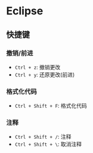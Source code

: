 # Eclipse

## 快捷键

### 撤销/前进

- `Ctrl + z`: 撤销更改
- `Ctrl + y`: 还原更改(前进)

### 格式化代码

- `Ctrl + Shift + F`: 格式化代码

### 注释

- `Ctrl + Shift + /`: 注释
- `Ctrl + Shift + \`: 取消注释